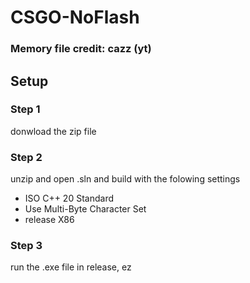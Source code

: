 # CSGO-NoFlash
### Memory file credit: cazz (yt)

## Setup

### Step 1
donwload the zip file

### Step 2
unzip and open .sln and build with the folowing settings

- ISO C++ 20 Standard 
- Use Multi-Byte Character Set
- release X86

### Step 3
run the .exe file in release, ez

